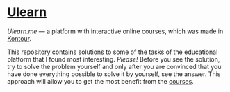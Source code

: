 # [Ulearn](https://ulearn.me/)

*Ulearn.me* — a platform with interactive online courses, which was made in [Kontour](https://kontur.ru/career).

This repository contains solutions to some of the tasks of the educational platform that I found most interesting.
*Please!* Before you see the solution, try to solve the problem yourself and only after you are convinced that you have done everything possible to solve it by yourself, see the answer.
This approach will allow you to get the most benefit from the [courses](https://ulearn.me/).